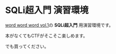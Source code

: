 # SQLi超入門 演習環境

[word word word vol.1](http://books.narusejun.com/post/C91/)の **SQLi超入門** 用演習環境です。

本がなくてもCTFがそこそこ楽しめます。

でも買ってください。
